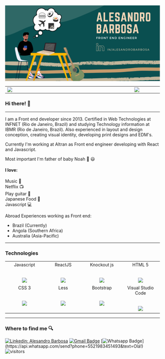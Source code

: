 ![capa github](https://github.com/alesandrobarbosa/alesandrobarbosa/blob/main/images/cover.png)  


<center>
  <table>
    <tr>
        <td><img width="400px" align="left" src="https://github-readme-stats.vercel.app/api/top-langs/?username=alesandrobarbosa&hide=html&layout=compact&theme=vue-dark" /></td>
        <td><img width="455px" align="left" src="https://github-readme-stats.vercel.app/api?username=alesandrobarbosa&theme=vue-dark&show_icons=true"/></td>
    </tr>   
  </table>
</center>  

### Hi there! :wave:

---

I am a Front end developer since 2013. Certified in Web Technologies at INFNET (Rio de Janeiro, Brazil) and studying Technology information at IBMR (Rio de Janeiro, Brazil).
Also experienced in layout and design conception, creating visual identity, developing print designs and EDM's.

Currently I'm working at Altran as Front end engineer developing with React and Javascript.

Most important I'm father of baby Noah :baby: :smiley:  

#### I love:
 
Music :musical_note:  
Netflix :tv:  
Play guitar :guitar:  
Japanese Food :sushi:  
Javascript :computer:  

Abroad Experiences working as Front end:

- Brazil (Currently)
- Angola (Southern Africa)
- Australia (Asia-Pacific)
 

---
### Technologies
<table>
  <tbody>
    <tr valign="top">
      <td width="25%" align="center">
        <span>Javascript</span><br><br><br>
        <img height="64px" src="https://cdn.svgporn.com/logos/javascript.svg">
      </td>
      <td width="25%" align="center">
        <span>ReactJS</span><br><br><br>
        <img height="64px" src="https://cdn.svgporn.com/logos/react.svg">
      </td>
      <td width="25%" align="center">
        <span>Knockout js</span><br><br><br>
        <img height="64px" src="https://cdn.svgporn.com/logos/knockout.svg">
      </td>
       <td width="20%" align="center">
        <span>HTML 5</span><br><br><br>
        <img height="64px" src="https://cdn.svgporn.com/logos/html-5.svg">
      </td>
    </tr>
    <tr valign="top">
       <td width="25%" align="center">
        <span>CSS 3</span><br><br><br>
        <img height="64px" src="https://cdn.svgporn.com/logos/css-3.svg">
      </td>
      <td width="25%" align="center">
        <span>Less</span><br><br><br>
        <img height="64px" src="https://cdn.svgporn.com/logos/less.svg">
      </td>
      <td width="25%" align="center">
        <span>Bootstrap</span><br><br><br>
        <img height="64px" src="https://cdn.svgporn.com/logos/bootstrap.svg">
      </td>
      <td width="25%" align="center">
        <span>Visual Studio Code</span><br><br><br>
        <img height="64px" src="https://cdn.svgporn.com/logos/visual-studio-code.svg">
      </td>
    </tr>
  </tbody>
</table>

---

### Where to find me :mag:  

[![Linkedin: Alesandro Barbosa](https://img.shields.io/badge/-alesandrobarbosa-blue?style=flat-square&logo=Linkedin&logoColor=white&link=https://www.linkedin.com/in/alesandrobarbosa)](https://www.linkedin.com/in/daniel-pinna-28895265/)
[![Gmail Badge](https://img.shields.io/badge/-Gmail-Red?style=flat-square&logo=Gmail&logoColor=white&link=mailto:barbosa.alesandro@gmail.com)](mailto:barbosa.alesandro@gmail.com)
[![Whatsapp Badge](https://img.shields.io/badge/-Whatsapp-4CA143?style=flat-square&labelColor=4CA143&logo=whatsapp&logoColor=white&link=https://api.whatsapp.com/send?phone=5521983451493&text=Olá!)](https://api.whatsapp.com/send?phone=5521983451493&text=Olá!)
![visitors](https://visitor-badge.laobi.icu/badge?page_id=AlesandroBarbosa.AlesandroBarbosa)
